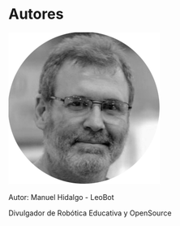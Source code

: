 # Autores


![Foto de perfil](img/perfilmanuel.png)

Autor: Manuel Hidalgo - LeoBot

Divulgador de Robótica Educativa y OpenSource
